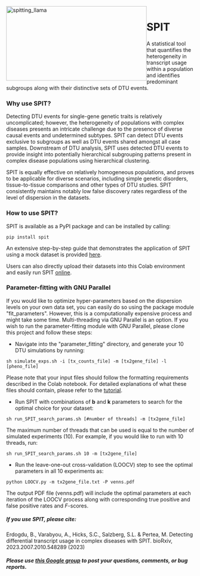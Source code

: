 <img src="https://raw.githubusercontent.com/berilerdogdu/SPIT/main/spitting_llama.png" alt="spitting_llama" style="width:376px; height:200px; float:left;"> 


# SPIT 

A statistical tool that quantifies the heterogeneity in transcript usage within a population and identifies predominant subgroups along with their distinctive sets of DTU events. 


### Why use SPIT?

Detecting DTU events for single-gene genetic traits is relatively uncomplicated; however, the heterogeneity of populations with complex diseases presents an intricate challenge due to the presence of diverse causal events and undetermined subtypes.
SPIT can detect DTU events exclusive to subgroups as well as DTU events shared amongst all case samples. Downstream of DTU analysis, SPIT uses detected DTU events to provide insight into potentially hierarchical subgrouping patterns present in complex disease populations using hierarchical clustering.

SPIT is equally effective on relatively homogeneous populations, and proves to be applicable for diverse scenarios, including simple genetic disorders, tissue-to-tissue comparisons and other types of DTU studies. SPIT consistently maintains notably low false discovery rates regardless of the level of dispersion in the datasets.

### How to use SPIT?

SPIT is available as a PyPI package and can be installed by calling:
```
pip install spit
```

An extensive step-by-step guide that demonstrates the application of SPIT using a mock dataset is provided [here](https://colab.research.google.com/drive/1u3NpleqcAfNz_0EAgO2UHItozd9PsF1w?usp=sharing).

Users can also directly upload their datasets into this Colab environment and easily run SPIT [online](https://colab.research.google.com/drive/1u3NpleqcAfNz_0EAgO2UHItozd9PsF1w?usp=sharing).

### Parameter-fitting with GNU Parallel

If you would like to optimize hyper-parameters based on the dispersion levels on your own data  set, you can easily do so using the package module "fit_parameters". However, this is a computationally expensive process and might take some time. Multi-threading via GNU Parallel is an option. If you wish to run the parameter-fitting module with GNU Parallel, please clone this project and follow these steps:
- Navigate into the "parameter_fitting" directory, and generate your 10 DTU simulations by running:
```
sh simulate_exps.sh -i [tx_counts_file] -m [tx2gene_file] -l [pheno_file]
```
Please note that your input files should follow the formatting requirements described in the Colab notebook. For detailed explanations of what these files should contain, please refer to the [tutorial](https://colab.research.google.com/drive/1u3NpleqcAfNz_0EAgO2UHItozd9PsF1w?usp=sharing).

- Run SPIT with combinations of **b** and **k** parameters to search for the optimal choice for your dataset:
```
sh run_SPIT_search_params.sh [#number of threads] -m [tx2gene_file]
```
The maximum number of threads that can be used is equal to the number of simulated experiments (10). For example, if you would like to run with 10 threads, run:

```
sh run_SPIT_search_params.sh 10 -m [tx2gene_file]
```
- Run the leave-one-out cross-validation (LOOCV) step to see the optimal parameters in all 10 experiments as:
```
python LOOCV.py -m tx2gene_file.txt -P venns.pdf
```
The output PDF file (venns.pdf) will include the optimal parameters at each iteration of the LOOCV process along with corresponding true positive and false positive rates and *F*-scores. 

##### If you use SPIT, please cite:
Erdogdu, B., Varabyou, A., Hicks, S.C., Salzberg, S.L. & Pertea, M. Detecting differential transcript usage in complex diseases with SPIT. bioRxiv, 2023.2007.2010.548289 (2023)

##### Please use [this Google group](https://groups.google.com/g/spit_dtu) to post your questions, comments, or bug reports.
